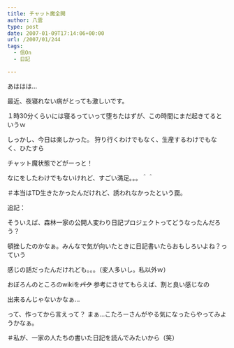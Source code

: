 ```yaml
---
title: チャット魔全開
author: 八雲
type: post
date: 2007-01-09T17:14:06+00:00
url: /2007/01/244
tags:
  - 信On
  - 日記

---
```

あははは…
  
最近、夜寝れない病がとっても激しいです。

１時30分くらいには寝るっていって堕ちたはずが、この時間にまだ起きてるというｗ

しっかし、今日は楽しかった。 狩り行くわけでもなく、生産するわけでもなく、ひたすら
  
チャット魔状態でどがーっと！

なにをしたわけでもないけれど、すごい満足。。。＾＾

＃本当はTD生きたかったんだけれど、誘われなかったという罠。

追記：
  
そういえば、森林一家の公開人変わり日記プロジェクトってどうなったんだろう？
  
頓挫したのかなぁ。みんなで気が向いたときに日記書いたらおもしろいよね？っていう
  
感じの話だったんだけれども。。。（変人多いし。私以外ｗ）
  
おぼろんのところのwikiを<del datetime="2007-01-09T17:20:01+00:00">パク</del> 参考にさせてもらえば、割と良い感じなの
  
出来るんじゃないかなぁ…
  
って、作ってから言えって？ まぁ…こたろーさんがやる気になったらやってみようかなぁ。
  
＃私が、一家の人たちの書いた日記を読んでみたいから（笑）
